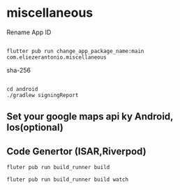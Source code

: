 # miscellaneous

Rename App ID

```

flutter pub run change_app_package_name:main com.eliezerantonio.miscellaneous

```

sha-256

```

cd android
./gradlew signingReport

```

## Set your google maps api ky Android, Ios(optional)

## Code Genertor (ISAR,Riverpod)

```
fluter pub run build_runner build

fluter pub run build_runner build watch
```
